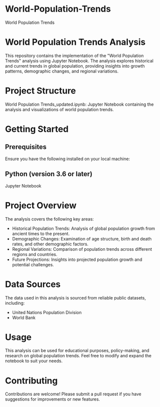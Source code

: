 # World-Population-Trends
World Population Trends

# World Population Trends Analysis
This repository contains the implementation of the "World Population Trends" analysis using Jupyter Notebook. The analysis explores historical and current trends in global population, providing insights into growth patterns, demographic changes, and regional variations.

# Project Structure
World Population Trends_updated.ipynb: Jupyter Notebook containing the analysis and visualizations of world population trends.

# Getting Started
## Prerequisites
Ensure you have the following installed on your local machine:

## Python (version 3.6 or later)
Jupyter Notebook

# Project Overview
The analysis covers the following key areas:

- Historical Population Trends: Analysis of global population growth from ancient times to the present.
- Demographic Changes: Examination of age structure, birth and death rates, and other demographic factors.
- Regional Variations: Comparison of population trends across different regions and countries.
- Future Projections: Insights into projected population growth and potential challenges.
  
# Data Sources
The data used in this analysis is sourced from reliable public datasets, including:
- United Nations Population Division
- World Bank

# Usage
This analysis can be used for educational purposes, policy-making, and research on global population trends. Feel free to modify and expand the notebook to suit your needs.

# Contributing
Contributions are welcome! Please submit a pull request if you have suggestions for improvements or new features.
